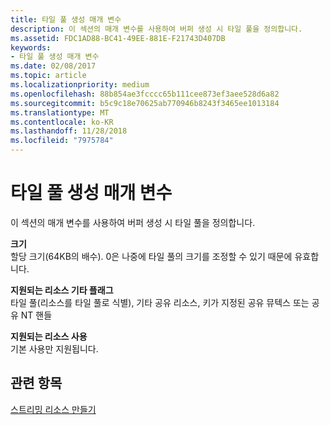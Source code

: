 ```yaml
---
title: 타일 풀 생성 매개 변수
description: 이 섹션의 매개 변수를 사용하여 버퍼 생성 시 타일 풀을 정의합니다.
ms.assetid: FDC1AD88-BC41-49EE-881E-F21743D407DB
keywords:
- 타일 풀 생성 매개 변수
ms.date: 02/08/2017
ms.topic: article
ms.localizationpriority: medium
ms.openlocfilehash: 88b854ae3fcccc65b111cee873ef3aee528d6a82
ms.sourcegitcommit: b5c9c18e70625ab770946b8243f3465ee1013184
ms.translationtype: MT
ms.contentlocale: ko-KR
ms.lasthandoff: 11/28/2018
ms.locfileid: "7975784"
---
```

# <a name="tile-pool-creation-parameters"></a>타일 풀 생성 매개 변수


이 섹션의 매개 변수를 사용하여 버퍼 생성 시 타일 풀을 정의합니다.

<span id="Size"></span><span id="size"></span><span id="SIZE"></span>**크기**  
할당 크기(64KB의 배수). 0은 나중에 타일 풀의 크기를 조정할 수 있기 때문에 유효합니다.

<span id="Supported_Resource_Misc_Flags"></span><span id="supported_resource_misc_flags"></span><span id="SUPPORTED_RESOURCE_MISC_FLAGS"></span>**지원되는 리소스 기타 플래그**  
타일 풀(리소스를 타일 풀로 식별), 기타 공유 리소스, 키가 지정된 공유 뮤텍스 또는 공유 NT 핸들

<span id="Supported_Resource_Usage"></span><span id="supported_resource_usage"></span><span id="SUPPORTED_RESOURCE_USAGE"></span>**지원되는 리소스 사용**  
기본 사용만 지원됩니다.

## <a name="span-idrelated-topicsspanrelated-topics"></a><span id="related-topics"></span>관련 항목


[스트리밍 리소스 만들기](creating-streaming-resources.md)

 

 




